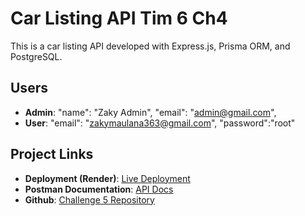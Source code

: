 # Car Listing API Tim 6 Ch4

This is a car listing API developed with Express.js, Prisma ORM, and PostgreSQL.

## Users

- **Admin**:
  "name": "Zaky Admin",
  "email": "admin@gmail.com",
- **User**:
  "email": "zakymaulana363@gmail.com",
  "password":"root"

## Project Links

- **Deployment (Render)**: [Live Deployment](https://binar-challenges-75kg.onrender.com)
- **Postman Documentation**: [API Docs](https://documenter.getpostman.com/view/24676353/2sAY4uC3pp)
- **Github**: [Challenge 5 Repository](https://github.com/zkyymaulana/binar-challenges.git)
